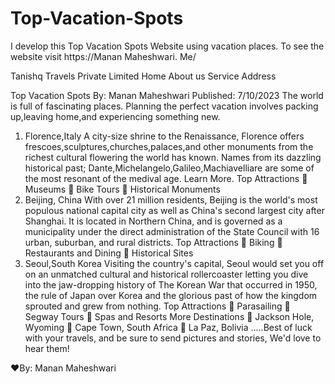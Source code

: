 # Top-Vacation-Spots
I develop this Top Vacation Spots Website using vacation places. To see the website visit https://Manan Maheshwari. Me/
 
Tanishq Travels Private Limited 
Home About us Service Address 
 
Top Vacation Spots
By: Manan Maheshwari
Published: 7/10/2023
The world is full of fascinating places. Planning the perfect vacation involves packing up,leaving home,and experiencing something new. 
1. Florence,Italy
A city-size shrine to the Renaissance, Florence offers frescoes,sculptures,churches,palaces,and other monuments from the richest cultural flowering the world has known. Names from its dazzling historical past; Dante,Michelangelo,Galileo,Machiavelliare are some of the most resonant of the medival age. Learn More. 
Top Attractions 
	Museums 
	Bike Tours 
	Historical Monuments 
2. Beijing, China
With over 21 million residents, Beijing is the world's most populous national capital city as well as China's second largest city after Shanghai. It is located in Northern China, and is governed as a municipality under the direct administration of the State Council with 16 urban, suburban, and rural districts.
Top Attractions 
	Biking 
	Restaurants and Dining 
	Historical Sites 
3. Seoul,South Korea 
Visiting the country's capital, Seoul would set you off on an unmatched cultural and historical rollercoaster letting you dive into the jaw-dropping history of The Korean War that occurred in 1950, the rule of Japan over Korea and the glorious past of how the kingdom sprouted and grew from nothing.
Top Attractions 
	Parasailing 
	Segway Tours 
	Spas and Resorts 
More Destinations 
	Jackson Hole, Wyoming 
	Cape Town, South Africa 
	La Paz, Bolivia 
.....Best of luck with your travels, and be sure to send pictures and stories, We'd love to hear them!

♥By: Manan Maheshwari 
